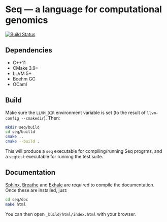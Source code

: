 # Seq — a language for computational genomics

[![Build Status](https://travis-ci.com/seq-lang/seq.svg?token=QGRVvAxcSasMm4MgJvYL&branch=master)](https://travis-ci.com/seq-lang/seq)


## Dependencies

- C++11
- CMake 3.9+
- LLVM 5+
- Boehm GC
- OCaml


## Build

Make sure the `LLVM_DIR` environment variable is set (to the result of `llvm-config --cmakedir`). Then:

```bash
mkdir seq/build
cd seq/builld
cmake ..
cmake --build .
```

This will produce a `seq` executable for compiling/running Seq progrms, and a `seqtest` executable for running the test suite.


## Documentation

[Sphinx](http://www.sphinx-doc.org), [Breathe](https://breathe.readthedocs.io/en/latest/) and [Exhale](https://exhale.readthedocs.io/en/latest/index.html) are required to compile the documentation. Once these are installed, just:

```bash
cd seq/doc
make html
```

You can then open `_build/html/index.html` with your browser.
